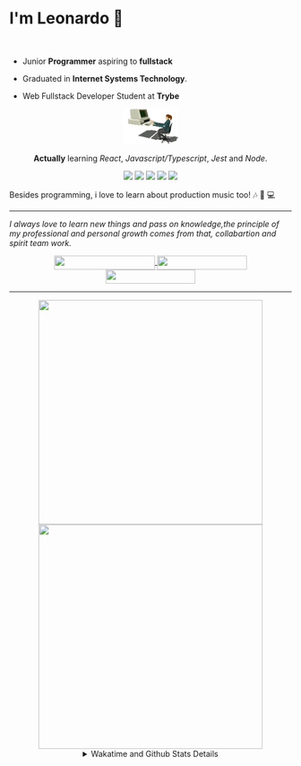 # I'm Leonardo 🌈
<p align="center">
<img src="https://upload.wikimedia.org/wikipedia/en/thumb/0/05/Flag_of_Brazil.svg/1200px-Flag_of_Brazil.svg.png" width=20 height=15 / >
<img src="https://upload.wikimedia.org/wikipedia/commons/2/2b/Bandeira_do_estado_de_S%C3%A3o_Paulo.svg" width=20 height=15 / >
</p>

- Junior <b>Programmer</b> aspiring to <b>fullstack</b>

- Graduated in <b>Internet Systems Technology</b>.

- Web Fullstack Developer Student at <b>Trybe</b>

<div align="center">

<img src="./img/computer.gif" width="100px">

**Actually** learning _React_, _Javascript/Typescript_, _Jest_ and  _Node_. 

</div>
       
<p align="center">
<img src="https://badges.aleen42.com/src/react.svg">
<img src="https://badges.aleen42.com/src/javascript.svg">
<img src="https://badges.aleen42.com/src/typescript.svg">
<img src="https://badges.aleen42.com/src/jest_1.svg">
<img src="https://badges.aleen42.com/src/node.svg">
<br>
</p>

Besides programming, i love to learn about production music too! :notes: :musical_keyboard: :computer:

* * *

<i>I always love to learn new things and pass on knowledge,the principle of my professional and personal growth comes from that, collabartion and spirit team work.</i><br>

<div align="center">
       
<a href="https://www.linkedin.com/in/lcds90/">
  <img align="center" src="https://img.shields.io/static/v1?logo=linkedin&label=linkedin&message=lcds90&color=blue&style=for-the-badge" height=25 width=180/>
</a>
<a href="http://lcds.me">
  <img align="center" src="https://img.shields.io/static/v1?&label=Portflio&message=site&color=green&style=for-the-badge" height=25 width=160/>
</a>
<a href="mailto:lcds90@gmail.com">
  <img align="center" src="https://img.shields.io/static/v1?&logo=gmail&label=Send&message=Email&color=red&style=for-the-badge" height=25 width=160/>
</a>
       
</div>

* * *

<div align="center">
<a href="https://github.com/lcds90/">
  <img align="center" src="https://github-readme-stats.vercel.app/api/top-langs/?username=lcds90&langs_count=10&theme=gruvbox&layout=compact&include_all_commits=true" height="400px" width="400px"/>
</a>
<a href="https://wakatime.com/@lcds90">
  <img align="center" src="https://github-readme-stats.vercel.app/api/wakatime?username=lcds90&theme=gruvbox&layout=compact" height="400px" width="400px"/>
</a>
       
<details>
       <summary>Wakatime and Github Stats Details</summary>
       <div align="justify">
              
<!--START_SECTION:waka-->
![Profile Views](http://img.shields.io/badge/Profile%20Views-47-blue)

**🐱 My Github Data** 

> 🏆 530 Contributions in the Year 2021
 > 
> 📦 516.7 kB Used in Github's Storage 
 > 
> 💼 Opted to Hire
 > 
> 📜 39 Public Repositories 
 > 
> 🔑 36 Private Repositories  
 > 
**I'm a Night 🦉** 

```text
🌞 Morning    82 commits     ████░░░░░░░░░░░░░░░░░░░░░   15.98% 
🌆 Daytime    140 commits    ██████░░░░░░░░░░░░░░░░░░░   27.29% 
🌃 Evening    163 commits    ████████░░░░░░░░░░░░░░░░░   31.77% 
🌙 Night      128 commits    ██████░░░░░░░░░░░░░░░░░░░   24.95%

```
📅 **I'm Most Productive on Saturday** 

```text
Monday       77 commits     ███░░░░░░░░░░░░░░░░░░░░░░   15.01% 
Tuesday      73 commits     ███░░░░░░░░░░░░░░░░░░░░░░   14.23% 
Wednesday    47 commits     ██░░░░░░░░░░░░░░░░░░░░░░░   9.16% 
Thursday     39 commits     ██░░░░░░░░░░░░░░░░░░░░░░░   7.6% 
Friday       67 commits     ███░░░░░░░░░░░░░░░░░░░░░░   13.06% 
Saturday     108 commits    █████░░░░░░░░░░░░░░░░░░░░   21.05% 
Sunday       102 commits    █████░░░░░░░░░░░░░░░░░░░░   19.88%

```


📊 **This Week I Spent My Time On** 

```text
⌚︎ Time Zone: America/Sao_Paulo

💬 Programming Languages: 
JavaScript               18 hrs 38 mins      ███████████████░░░░░░░░░░   62.73% 
CSS                      6 hrs 26 mins       █████░░░░░░░░░░░░░░░░░░░░   21.67% 
TypeScript               2 hrs 19 mins       ██░░░░░░░░░░░░░░░░░░░░░░░   7.84% 
HTML                     1 hr 3 mins         █░░░░░░░░░░░░░░░░░░░░░░░░   3.56% 
JSON                     41 mins             ░░░░░░░░░░░░░░░░░░░░░░░░░   2.34%

🔥 Editors: 
VS Code                  29 hrs 42 mins      █████████████████████████   100.0%

🐱‍💻 Projects: 
project-shopping-cart    12 hrs 56 mins      ███████████░░░░░░░░░░░░░░   43.58% 
trybe-api-js             5 hrs 30 mins       ████░░░░░░░░░░░░░░░░░░░░░   18.54% 
trybe-course             3 hrs 25 mins       ███░░░░░░░░░░░░░░░░░░░░░░   11.54% 
project-jest             3 hrs 1 min         ██░░░░░░░░░░░░░░░░░░░░░░░   10.17% 
localizalabs-react-develo1 hr 25 mins        █░░░░░░░░░░░░░░░░░░░░░░░░   4.81%

💻 Operating System: 
Linux                    29 hrs 42 mins      █████████████████████████   100.0%

```

**I Mostly Code in JavaScript** 

```text
JavaScript               21 repos            ███████░░░░░░░░░░░░░░░░░░   29.17% 
HTML                     15 repos            █████░░░░░░░░░░░░░░░░░░░░   20.83% 
TypeScript               14 repos            ████░░░░░░░░░░░░░░░░░░░░░   19.44% 
CSS                      6 repos             ██░░░░░░░░░░░░░░░░░░░░░░░   8.33% 
PHP                      5 repos             █░░░░░░░░░░░░░░░░░░░░░░░░   6.94%

```


**Timeline**

![Chart not found](https://raw.githubusercontent.com/lcds90/lcds90/main/charts/bar_graph.png) 


 Last Updated on 17/07/2021
<!--END_SECTION:waka-->
              
              
   </div>
</details>
       
       
</div>
